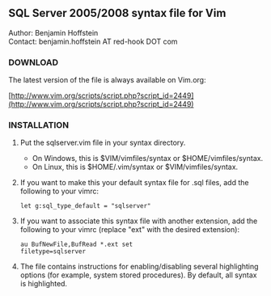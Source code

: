 ## SQL Server 2005/2008 syntax file for Vim

Author:  Benjamin Hoffstein  
Contact: benjamin.hoffstein AT red-hook DOT com  


### DOWNLOAD

The latest version of the file is always available on Vim.org:

[http://www.vim.org/scripts/script.php?script_id=2449](http://www.vim.org/scripts/script.php?script_id=2449)


### INSTALLATION

1. Put the sqlserver.vim file in your syntax directory.

    * On Windows, this is $VIM/vimfiles/syntax or $HOME/vimfiles/syntax.
    * On Linux, this is $HOME/.vim/syntax or $VIM/vimfiles/syntax.

2. If you want to make this your default syntax file for .sql files, add the following to your vimrc:

    <code>let g:sql_type_default = "sqlserver"</code>

3. If you want to associate this syntax file with another extension, add the following to your vimrc (replace "ext" with the desired extension):

    <code>au BufNewFile,BufRead *.ext set filetype=sqlserver</code>

4. The file contains instructions for enabling/disabling several highlighting options (for example, system stored procedures). By default, all syntax is highlighted.

